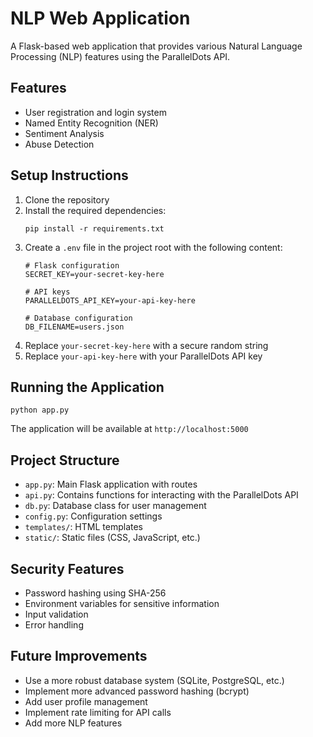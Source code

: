 # NLP Web Application

A Flask-based web application that provides various Natural Language Processing (NLP) features using the ParallelDots API.

## Features

- User registration and login system
- Named Entity Recognition (NER)
- Sentiment Analysis
- Abuse Detection

## Setup Instructions

1. Clone the repository
2. Install the required dependencies:
   ```
   pip install -r requirements.txt
   ```
3. Create a `.env` file in the project root with the following content:
   ```
   # Flask configuration
   SECRET_KEY=your-secret-key-here
   
   # API keys
   PARALLELDOTS_API_KEY=your-api-key-here
   
   # Database configuration
   DB_FILENAME=users.json
   ```
4. Replace `your-secret-key-here` with a secure random string
5. Replace `your-api-key-here` with your ParallelDots API key

## Running the Application

```
python app.py
```

The application will be available at `http://localhost:5000`

## Project Structure

- `app.py`: Main Flask application with routes
- `api.py`: Contains functions for interacting with the ParallelDots API
- `db.py`: Database class for user management
- `config.py`: Configuration settings
- `templates/`: HTML templates
- `static/`: Static files (CSS, JavaScript, etc.)

## Security Features

- Password hashing using SHA-256
- Environment variables for sensitive information
- Input validation
- Error handling

## Future Improvements

- Use a more robust database system (SQLite, PostgreSQL, etc.)
- Implement more advanced password hashing (bcrypt)
- Add user profile management
- Implement rate limiting for API calls
- Add more NLP features
